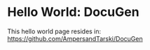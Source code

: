 # Hello World: DocuGen

This hello world page resides in:
https://github.com/AmpersandTarski/DocuGen
